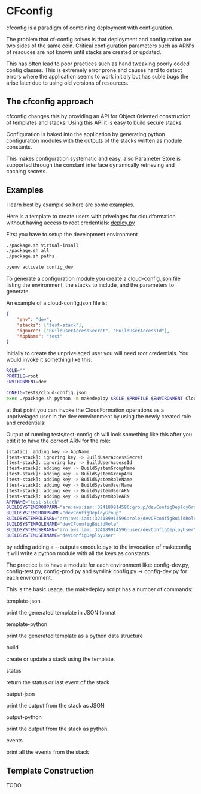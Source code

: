 # CFconfig

cfconfig is a paradigm of combining deployment with configuration.

The problem that cf-config solves is that deployment and configuration
are two sides of the same coin. Critical configuration parameters such
as ARN's of resouces are not known until stacks are created or updated.

This has often lead to poor practices such as hand tweaking poorly coded
config classes. This is extremely error prone and causes hard to detect
errors where the application seems to work initialy but has suble bugs
the arise later due to using old versions of resources.

## The cfconfig approach

cfconfig changes this by providing an API for Object Oriented construction
of templates and stacks. Using this API it is easy to build secure stacks.

Configuration is baked into the application by generating python configuration
modules with the outputs of the stacks written as module constants.

This makes configuration systematic and easy. also Parameter Store is supported
through the constant interface dynamically retrieving and caching secrets.

## Examples

I learn best by example so here are some examples.

Here is a template to create users with privelages for cloudformation
without having access to root credentials: [deploy.py](CloudFormation/cloud_user.py)

First you have to setup the development environment

```bash
./package.sh virtual-insall
./package.sh all 
./package.sh paths

pyenv activate config_dev
```

To generate a configuration module you create a [cloud-config.json](tests/cloud-config.json)
file listing the environment, the stacks to include, and the parameters to
generate.

An example of a cloud-config.json file is:

```json
{
    "env": "dev",
    "stacks": ["test-stack"],
    "ignore": ["BuildUserAccessSecret", "BuildUserAccessId"],
    "AppName": "test"
}
```

Initially to create the unprivelaged user you will need root credentials. You would invoke
it something like this:

```bash
ROLE=""
PROFILE=root
ENVIRONMENT=dev

CONFIG=tests/cloud-config.json
exec ./package.sh python -m makedeploy $ROLE $PROFILE $ENVIRONMENT CloudFormation cloud_user $CONFIG build
```

at that point you can invoke the CloudFormation operations as a unprivelaged user in the dev ennvironment
by using the newly created role and credentials:

Output of running tests/test-config.sh will look something like this after you edit it to have the
correct ARN for the role:

```bash
[static]: adding key -> AppName
[test-stack]: ignoring key -> BuildUserAccessSecret
[test-stack]: ignoring key -> BuildUserAccessId
[test-stack]: adding key -> BuildSystemGroupName
[test-stack]: adding key -> BuildSystemGroupARN
[test-stack]: adding key -> BuildSystemRoleName
[test-stack]: adding key -> BuildSystemUserName
[test-stack]: adding key -> BuildSystemUserARN
[test-stack]: adding key -> BuildSystemRoleARN
APPNAME="test-stack"
BUILDSYSTEMGROUPARN="arn:aws:iam::324189914596:group/devConfigDeployGroup"
BUILDSYSTEMGROUPNAME="devConfigDeployGroup"
BUILDSYSTEMROLEARN="arn:aws:iam::324189914596:role/devCFconfigBuildRole"
BUILDSYSTEMROLENAME="devCFconfigBuildRole"
BUILDSYSTEMUSERARN="arn:aws:iam::324189914596:user/devConfigDeployUser"
BUILDSYSTEMUSERNAME="devConfigDeployUser"
```

by adding adding a --output=<module.py> to the invocation of makeconfig it will write a python module
with all the keys as constants.

The practice is to have a module for each environment like: config-dev.py, config-test.py, config-prod.py
and symlink config.py -> config-dev.py for each environment.

This is the basic usage. the makedeploy script has a number of commands:

template-json

print the generated template in JSON format
    
template-python

print the generated template as a python data structure

build

create or update a stack using the template.

status

return the status or last event of the stack

output-json

print the output from the stack as JSON

output-python

print the output from the stack as python.

events

print all the events from the stack


## Template Construction

TODO





